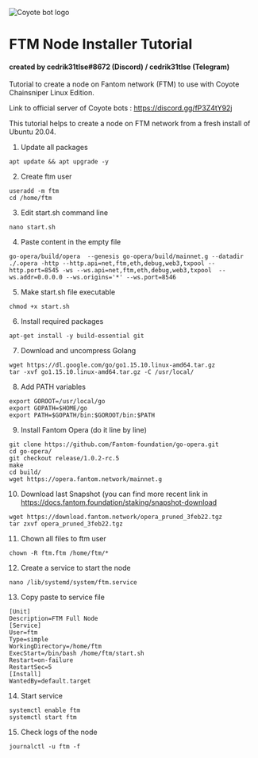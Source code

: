 
![Coyote bot logo](https://pbs.twimg.com/profile_images/1437957467225268226/a_qfpwtb_400x400.jpg "Logo Coyote bot logo")
# FTM Node Installer Tutorial

#### created by cedrik31tlse#8672 (Discord) / cedrik31tlse (Telegram)

Tutorial to create a node on Fantom network (FTM) to use with Coyote Chainsniper Linux Edition.

Link to official server of Coyote bots : https://discord.gg/fP3Z4tY92j

This tutorial helps to create a node on FTM network from a fresh install of Ubuntu 20.04.

1. Update all packages

```
apt update && apt upgrade -y
```

2. Create ftm user

```
useradd -m ftm
cd /home/ftm
```

3. Edit start.sh command line

```
nano start.sh
```

4. Paste content in the empty file

```
go-opera/build/opera  --genesis go-opera/build/mainnet.g --datadir ./.opera -http --http.api=net,ftm,eth,debug,web3,txpool --http.port=8545 -ws --ws.api=net,ftm,eth,debug,web3,txpool  --ws.addr=0.0.0.0 --ws.origins='*' --ws.port=8546
```

5. Make start.sh file executable

```
chmod +x start.sh
```

6. Install required packages

```
apt-get install -y build-essential git
```

7. Download and uncompress Golang

```
wget https://dl.google.com/go/go1.15.10.linux-amd64.tar.gz
tar -xvf go1.15.10.linux-amd64.tar.gz -C /usr/local/
```

8.  Add PATH variables

```
export GOROOT=/usr/local/go
export GOPATH=$HOME/go
export PATH=$GOPATH/bin:$GOROOT/bin:$PATH
```

9. Install Fantom Opera (do it line by line)

```
git clone https://github.com/Fantom-foundation/go-opera.git
cd go-opera/
git checkout release/1.0.2-rc.5
make
cd build/
wget https://opera.fantom.network/mainnet.g
```

10. Download last Snapshot (you can find more recent link in https://docs.fantom.foundation/staking/snapshot-download
```
wget https://download.fantom.network/opera_pruned_3feb22.tgz
tar zxvf opera_pruned_3feb22.tgz
```

11. Chown all files to ftm user

```
chown -R ftm.ftm /home/ftm/*
```

12. Create a service to start the node
```
nano /lib/systemd/system/ftm.service
```

13. Copy paste to service file
```
[Unit]
Description=FTM Full Node
[Service]
User=ftm
Type=simple
WorkingDirectory=/home/ftm
ExecStart=/bin/bash /home/ftm/start.sh
Restart=on-failure
RestartSec=5
[Install]
WantedBy=default.target
```

14. Start service

```
systemctl enable ftm
systemctl start ftm
```

15. Check logs of the node

```
journalctl -u ftm -f
```

